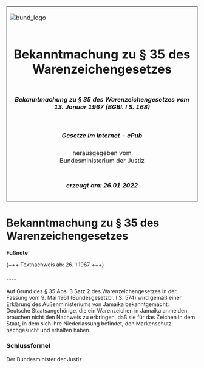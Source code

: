 <span id="DECKBLATT.html"></span>

<table border="0" frame="border" width="100%">

<tr valign="top">

<td align="left">

![bund\_logo](BfJ_2021_Web_de_de.gif)

</td>

<td align="right">

 

</td>

</tr>

<tr align="center" valign="middle">

<td colspan="2">

# Bekanntmachung zu § 35 des Warenzeichengesetzes

</td>

</tr>

<tr align="center" valign="middle">

<td colspan="2">

##### Bekanntmachung zu § 35 des Warenzeichengesetzes vom 13. Januar 1967 (BGBl. I S. 168)

</td>

</tr>

<tr align="center" valign="middle">

<td colspan="2">

  
  

##### Gesetze im Internet - ePub  
  
herausgegeben vom  
Bundesministerium der Justiz

</td>

</tr>

<tr align="center" valign="bottom">

<td colspan="2">

  
  

##### erzeugt am: 26.01.2022

</td>

</tr>

</table>

<span id="BJNR001680967.html"></span>

# Bekanntmachung zu § 35 des Warenzeichengesetzes

<div>

  
**Fußnote**

<div class="jnhtml">

<div>

<div class="jurAbsatz">

(+++ Textnachweis ab: 26. 1.1967 +++)

</div>

</div>

</div>

</div>

<span id="BJNR001680967BJNE000100304.html"></span>

###   
\----

<div>

<div class="jnhtml">

<div>

<div class="jurAbsatz">

Auf Grund des § 35 Abs. 3 Satz 2 des Warenzeichengesetzes in der Fassung
vom 9. Mai 1961 (Bundesgesetzbl. I S. 574) wird gemäß einer Erklärung
des Außenministeriums von Jamaika bekanntgemacht:  
Deutsche Staatsangehörige, die ein Warenzeichen in Jamaika anmelden,
brauchen nicht den Nachweis zu erbringen, daß sie für das Zeichen in dem
Staat, in dem sich ihre Niederlassung befindet, den Markenschutz
nachgesucht und erhalten haben.

</div>

</div>

</div>

</div>

<span id="BJNR001680967BJNE000200304.html"></span>

### Schlussformel  

<div>

<div class="jnhtml">

<div>

<div class="jurAbsatz">

Der Bundesminister der Justiz

</div>

</div>

</div>

</div>
